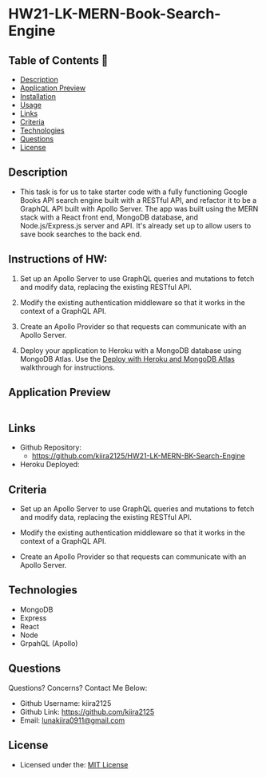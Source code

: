 # HW21-LK-MERN-Book-Search-Engine

## Table of Contents 📑
* [Description](#description)
* [Application Preview](#application-preview)
* [Installation](#installation)
* [Usage](#usage)
* [Links](#links)
* [Criteria](#criteria)
* [Technologies](#technologies)
* [Questions](#questions)
* [License](#license)

## Description
* This task is for us to take starter code with a fully functioning Google Books API search engine built with a RESTful API, and refactor it to be a GraphQL API built with Apollo Server. The app was built using the MERN stack with a React front end, MongoDB database, and Node.js/Express.js server and API. It's already set up to allow users to save book searches to the back end.
## Instructions of HW:

1. Set up an Apollo Server to use GraphQL queries and mutations to fetch and modify data, replacing the existing RESTful API.

2. Modify the existing authentication middleware so that it works in the context of a GraphQL API.

3. Create an Apollo Provider so that requests can communicate with an Apollo Server.

4. Deploy your application to Heroku with a MongoDB database using MongoDB Atlas. Use the [Deploy with Heroku and MongoDB Atlas](https://coding-boot-camp.github.io/full-stack/mongodb/deploy-with-heroku-and-mongodb-atlas) walkthrough for instructions.

## Application Preview
<p align="left">
    <img alt="" src="">
</p>


## Links
*  Github Repository:
   * https://github.com/kiira2125/HW21-LK-MERN-BK-Search-Engine
*   Heroku Deployed:



## Criteria
* Set up an Apollo Server to use GraphQL queries and mutations to fetch and modify data, replacing the existing RESTful API.

* Modify the existing authentication middleware so that it works in the context of a GraphQL API.

* Create an Apollo Provider so that requests can communicate with an Apollo Server.

## Technologies
* MongoDB
* Express
* React
* Node
* GrpahQL (Apollo)

## Questions
Questions? Concerns?  Contact Me Below:
* Github Username: kiira2125
* Github Link: https://github.com/kiira2125 
* Email: lunakiira0911@gmail.com

## License
* Licensed under the: [MIT License](https://opensource.org/licenses/MIT) 